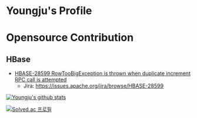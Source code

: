 # Youngju's Profile


# Opensource Contribution

## HBase

- [HBASE-28599 RowTooBigException is thrown when duplicate increment RPC call is attempted](https://github.com/apache/hbase/pull/5927)
  - Jira: https://issues.apache.org/jira/browse/HBASE-28599


[![Youngju's github stats](https://github-readme-stats.vercel.app/api?username=fjvbn2003)](https://github.com/anuraghazra/github-readme-stats)

[![Solved.ac
프로필](http://mazassumnida.wtf/api/generate_badge?boj=fjvbn2003)](https://solved.ac/fjvbn2003)
